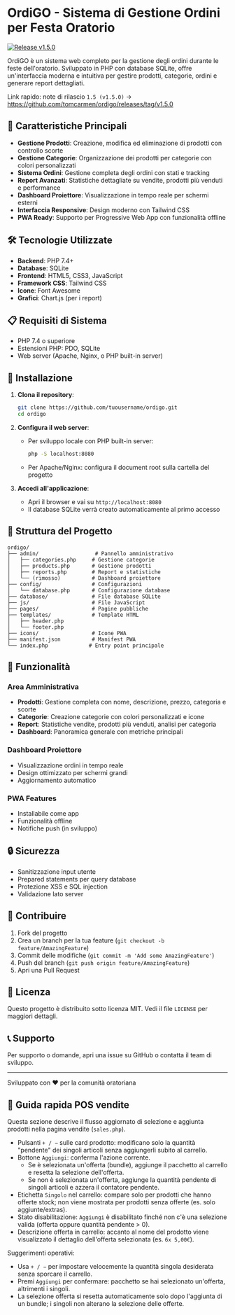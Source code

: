# OrdiGO - Sistema di Gestione Ordini per Festa Oratorio

[![Release v1.5.0](https://img.shields.io/badge/release-v1.5.0-blue)](https://github.com/tomcarmen/ordigo/releases/tag/v1.5.0)


OrdiGO è un sistema web completo per la gestione degli ordini durante le feste dell'oratorio. Sviluppato in PHP con database SQLite, offre un'interfaccia moderna e intuitiva per gestire prodotti, categorie, ordini e generare report dettagliati.

Link rapido: note di rilascio `1.5 (v1.5.0)` → https://github.com/tomcarmen/ordigo/releases/tag/v1.5.0

## 🚀 Caratteristiche Principali

- **Gestione Prodotti**: Creazione, modifica ed eliminazione di prodotti con controllo scorte
- **Gestione Categorie**: Organizzazione dei prodotti per categorie con colori personalizzati
- **Sistema Ordini**: Gestione completa degli ordini con stati e tracking
- **Report Avanzati**: Statistiche dettagliate su vendite, prodotti più venduti e performance
- **Dashboard Proiettore**: Visualizzazione in tempo reale per schermi esterni
- **Interfaccia Responsive**: Design moderno con Tailwind CSS
- **PWA Ready**: Supporto per Progressive Web App con funzionalità offline

## 🛠️ Tecnologie Utilizzate

- **Backend**: PHP 7.4+
- **Database**: SQLite
- **Frontend**: HTML5, CSS3, JavaScript
- **Framework CSS**: Tailwind CSS
- **Icone**: Font Awesome
- **Grafici**: Chart.js (per i report)

## 📋 Requisiti di Sistema

- PHP 7.4 o superiore
- Estensioni PHP: PDO, SQLite
- Web server (Apache, Nginx, o PHP built-in server)

## 🔧 Installazione

1. **Clona il repository**:
   ```bash
   git clone https://github.com/tuousername/ordigo.git
   cd ordigo
   ```

2. **Configura il web server**:
   - Per sviluppo locale con PHP built-in server:
     ```bash
     php -S localhost:8080
     ```
   - Per Apache/Nginx: configura il document root sulla cartella del progetto

3. **Accedi all'applicazione**:
   - Apri il browser e vai su `http://localhost:8080`
   - Il database SQLite verrà creato automaticamente al primo accesso

## 📁 Struttura del Progetto

```
ordigo/
├── admin/                  # Pannello amministrativo
│   ├── categories.php     # Gestione categorie
│   ├── products.php       # Gestione prodotti
│   ├── reports.php        # Report e statistiche
│   └── (rimosso)          # Dashboard proiettore
├── config/                # Configurazioni
│   └── database.php       # Configurazione database
├── database/              # File database SQLite
├── js/                    # File JavaScript
├── pages/                 # Pagine pubbliche
├── templates/             # Template HTML
│   ├── header.php
│   └── footer.php
├── icons/                 # Icone PWA
├── manifest.json          # Manifest PWA
└── index.php             # Entry point principale
```

## 🎯 Funzionalità

### Area Amministrativa
- **Prodotti**: Gestione completa con nome, descrizione, prezzo, categoria e scorte
- **Categorie**: Creazione categorie con colori personalizzati e icone
- **Report**: Statistiche vendite, prodotti più venduti, analisi per categoria
- **Dashboard**: Panoramica generale con metriche principali

### Dashboard Proiettore
- Visualizzazione ordini in tempo reale
- Design ottimizzato per schermi grandi
- Aggiornamento automatico

### PWA Features
- Installabile come app
- Funzionalità offline
- Notifiche push (in sviluppo)

## 🔒 Sicurezza

- Sanitizzazione input utente
- Prepared statements per query database
- Protezione XSS e SQL injection
- Validazione lato server

## 🤝 Contribuire

1. Fork del progetto
2. Crea un branch per la tua feature (`git checkout -b feature/AmazingFeature`)
3. Commit delle modifiche (`git commit -m 'Add some AmazingFeature'`)
4. Push del branch (`git push origin feature/AmazingFeature`)
5. Apri una Pull Request

## 📝 Licenza

Questo progetto è distribuito sotto licenza MIT. Vedi il file `LICENSE` per maggiori dettagli.

## 📞 Supporto

Per supporto o domande, apri una issue su GitHub o contatta il team di sviluppo.

---

Sviluppato con ❤️ per la comunità oratoriana

## 🧾 Guida rapida POS vendite

Questa sezione descrive il flusso aggiornato di selezione e aggiunta prodotti nella pagina vendite (`sales.php`).

- Pulsanti `+ / −` sulle card prodotto: modificano solo la quantità "pendente" dei singoli articoli senza aggiungerli subito al carrello.
- Bottone `Aggiungi`: conferma l'azione corrente.
  - Se è selezionata un'offerta (bundle), aggiunge il pacchetto al carrello e resetta la selezione dell'offerta.
  - Se non è selezionata un'offerta, aggiunge la quantità pendente di singoli articoli e azzera il contatore pendente.
- Etichetta `Singolo` nel carrello: compare solo per prodotti che hanno offerte stock; non viene mostrata per prodotti senza offerte (es. solo aggiunte/extras).
- Stato disabilitazione: `Aggiungi` è disabilitato finché non c'è una selezione valida (offerta oppure quantità pendente > 0).
- Descrizione offerta in carrello: accanto al nome del prodotto viene visualizzato il dettaglio dell'offerta selezionata (es. `6x 5,00€`).

Suggerimenti operativi:
- Usa `+ / −` per impostare velocemente la quantità singola desiderata senza sporcare il carrello.
- Premi `Aggiungi` per confermare: pacchetto se hai selezionato un'offerta, altrimenti i singoli.
- La selezione offerta si resetta automaticamente solo dopo l'aggiunta di un bundle; i singoli non alterano la selezione delle offerte.
